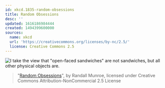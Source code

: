 ```yaml
---
id: xkcd.1835-random-obsessions
title: Random Obsessions
desc: ''
updated: 1616186984444
created: 1494399600000
sources:
  name: xkcd
  url: 'https://creativecommons.org/licenses/by-nc/2.5/'
  license: Creative Commons 2.5
---
```

![I take the view that "open-faced sandwiches" are not sandwiches, but all other physical objects are.](https://imgs.xkcd.com/comics/random_obsessions.png)
> "[Random Obsessions](https://xkcd.com/1835/)", by Randall Munroe, licensed under Creative Commons Attribution-NonCommercial 2.5 License
